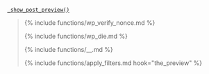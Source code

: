 <p><code><a href="https://developer.wordpress.org/reference/functions/_show_post_preview/">_show_post_preview()</a></code></p>

<blockquote>

{% include functions/wp_verify_nonce.md %}

{% include functions/wp_die.md %}

{% include functions/__.md %}

{% include functions/apply_filters.md hook="the_preview" %}

</blockquote>
